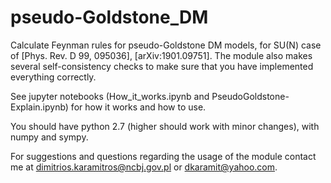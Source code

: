 # pseudo-Goldstone_DM
Calculate Feynman rules for pseudo-Goldstone DM models, for SU(N) case of [Phys. Rev. D 99, 095036], [arXiv:1901.09751]. The module also makes several self-consistency checks to make sure that you have implemented everything correctly.

See jupyter notebooks (How_it_works.ipynb and PseudoGoldstone-Explain.ipynb) for how it works and how to use.


You should have python 2.7 (higher should work with minor changes), with numpy and sympy.


For suggestions and questions regarding the usage of the module contact me at
dimitrios.karamitros@ncbj.gov.pl or dkaramit@yahoo.com.
